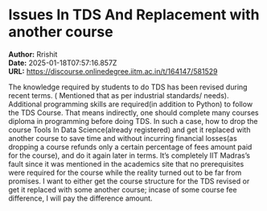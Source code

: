 # Issues In TDS And Replacement with another course

**Author:** Rrishit  
**Date:** 2025-01-18T07:57:16.857Z  
**URL:** https://discourse.onlinedegree.iitm.ac.in/t/164147/581529

The knowledge required by students to do TDS has been revised during recent terms. ( Mentioned that as per industrial standards/ needs).
Additional programming skills are required(in addition to Python) to follow the TDS Course. That means indirectly, one should complete many courses diploma in programming before doing TDS.
In such a case, how to drop the course Tools In Data Science(already registered) and get it replaced with another course to save time and without incurring financial losses(as dropping a course refunds only a certain percentage of fees amount paid for the course), and do it again later in terms. It’s completely IIT Madras’s fault since it was mentioned in the academics site that no prerequisites were required for the course while the reality turned out to be far from promises. I want to either get the course structure for the TDS revised or get it replaced with some another course; incase of some course fee difference, I will pay the difference amount.
